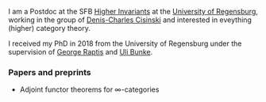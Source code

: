 I am a Postdoc at the SFB [Higher Invariants](https://www-app.uni-regensburg.de/Fakultaeten/MAT/sfb-higher-invariants/index.php/SFB1085) at the [University of Regensburg](https://www.uni-regensburg.de/index.html.en), working in the group of [Denis-Charles Cisinski](http://www.mathematik.uni-regensburg.de/cisinski/) and interested in eveything (higher) category theory. 

I received my PhD in 2018 from the University of Regensburg under the supervision of [George Raptis](https://graptismath.net) and [Uli Bunke](https://www.uni-regensburg.de/Fakultaeten/nat_Fak_I/Bunke/index.html).

### Papers and preprints

* Adjoint functor theorems for &infin;-categories

